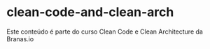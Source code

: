 # clean-code-and-clean-arch
Este conteúdo é parte do curso Clean Code e Clean Architecture da Branas.io
